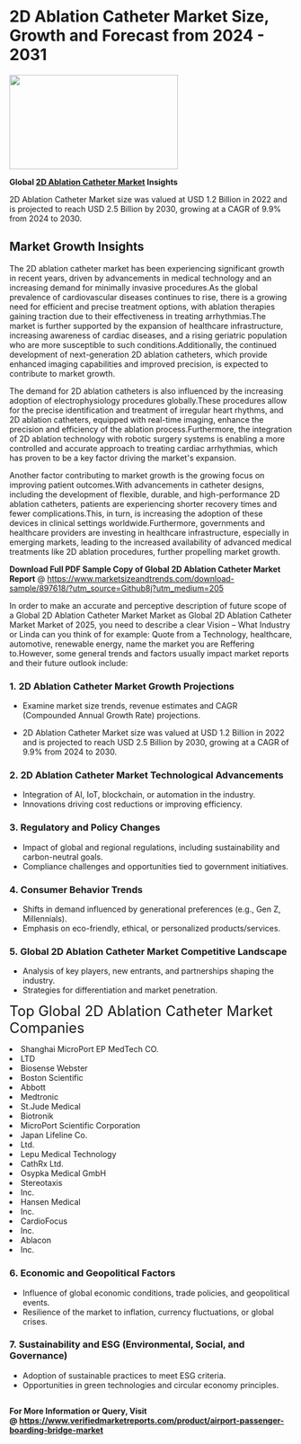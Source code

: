 <H1>2D Ablation Catheter Market Size, Growth and Forecast from 2024 - 2031</H1><img class="aligncenter size-medium wp-image-584254" src="https://thirdeyenews.in/wp-content/uploads/2024/09/Global-Market-Research-300x168.jpeg" alt="" width="300" height="168" /><p><strong>Global&nbsp;<a href="https://www.marketsizeandtrends.com/download-sample/897618/?utm_source=Github8j?utm_medium=205">2D Ablation Catheter Market</a> Insights</strong></p><p>2D Ablation Catheter Market size was valued at USD 1.2 Billion in 2022 and is projected to reach USD 2.5 Billion by 2030, growing at a CAGR of 9.9% from 2024 to 2030.</p><p><h2>Market Growth Insights</h2> <p>The 2D ablation catheter market has been experiencing significant growth in recent years, driven by advancements in medical technology and an increasing demand for minimally invasive procedures.As the global prevalence of cardiovascular diseases continues to rise, there is a growing need for efficient and precise treatment options, with ablation therapies gaining traction due to their effectiveness in treating arrhythmias.The market is further supported by the expansion of healthcare infrastructure, increasing awareness of cardiac diseases, and a rising geriatric population who are more susceptible to such conditions.Additionally, the continued development of next-generation 2D ablation catheters, which provide enhanced imaging capabilities and improved precision, is expected to contribute to market growth.</p> <p>The demand for 2D ablation catheters is also influenced by the increasing adoption of electrophysiology procedures globally.These procedures allow for the precise identification and treatment of irregular heart rhythms, and 2D ablation catheters, equipped with real-time imaging, enhance the precision and efficiency of the ablation process.Furthermore, the integration of 2D ablation technology with robotic surgery systems is enabling a more controlled and accurate approach to treating cardiac arrhythmias, which has proven to be a key factor driving the market's expansion.</p> <p>Another factor contributing to market growth is the growing focus on improving patient outcomes.With advancements in catheter designs, including the development of flexible, durable, and high-performance 2D ablation catheters, patients are experiencing shorter recovery times and fewer complications.This, in turn, is increasing the adoption of these devices in clinical settings worldwide.Furthermore, governments and healthcare providers are investing in healthcare infrastructure, especially in emerging markets, leading to the increased availability of advanced medical treatments like 2D ablation procedures, further propelling market growth.</p> <p><span class=""><strong>Download Full PDF Sample Copy of Global 2D Ablation Catheter Market Report</strong> @ <a href="https://www.marketsizeandtrends.com/download-sample/897618/?utm_source=Github8j?utm_medium=205" target="_blank">https://www.marketsizeandtrends.com/download-sample/897618/?utm_source=Github8j?utm_medium=205</a></span></p><p>In order to make an accurate and perceptive description of future scope of a Global&nbsp;2D Ablation Catheter Market Market as Global&nbsp;2D Ablation Catheter Market Market of 2025, you need to describe a clear Vision &ndash; What Industry or Linda can you think of for example: Quote from a Technology, healthcare, automotive, renewable energy, name the market you are Reffering to.However, some general trends and factors usually impact market reports and their future outlook include:</p><h3>1.&nbsp;<strong>2D Ablation Catheter Market Growth Projections</strong></h3><ul><li>Examine market size trends, revenue estimates and CAGR (Compounded Annual Growth Rate) projections.</li><li><p>2D Ablation Catheter Market size was valued at USD 1.2 Billion in 2022 and is projected to reach USD 2.5 Billion by 2030, growing at a CAGR of 9.9% from 2024 to 2030.</p></li></ul><h3>2.&nbsp;<strong>2D Ablation Catheter Market Technological Advancements</strong></h3><ul><li>Integration of AI, IoT, blockchain, or automation in the industry.</li><li>Innovations driving cost reductions or improving efficiency.</li></ul><h3>3.&nbsp;<strong>Regulatory and Policy Changes</strong></h3><ul><li>Impact of global and regional regulations, including sustainability and carbon-neutral goals.</li><li>Compliance challenges and opportunities tied to government initiatives.</li></ul><h3>4.&nbsp;<strong>Consumer Behavior Trends</strong></h3><ul><li>Shifts in demand influenced by generational preferences (e.g., Gen Z, Millennials).</li><li>Emphasis on eco-friendly, ethical, or personalized products/services.</li></ul><h3>5.&nbsp;<strong>Global 2D Ablation Catheter Market Competitive Landscape</strong></h3><ul><li>Analysis of key players, new entrants, and partnerships shaping the industry.</li><li>Strategies for differentiation and market penetration.</li></ul><p data-pm-slice="1 1 []"><span style="color: inherit; font-family: inherit; font-size: 25px;">Top Global 2D Ablation Catheter Market Companies</span></p><div class="" data-test-id=""><p><li>Shanghai MicroPort EP MedTech CO.</li><li> LTD</li><li> Biosense Webster</li><li> Boston Scientific</li><li> Abbott</li><li> Medtronic</li><li> St.Jude Medical</li><li> Biotronik</li><li> MicroPort Scientific Corporation</li><li> Japan Lifeline Co.</li><li> Ltd.</li><li> Lepu Medical Technology</li><li> CathRx Ltd.</li><li> Osypka Medical GmbH</li><li> Stereotaxis</li><li> Inc.</li><li> Hansen Medical</li><li> Inc.</li><li> CardioFocus</li><li> Inc.</li><li> Ablacon</li><li> Inc.</li></p></div><h3>6.&nbsp;<strong>Economic and Geopolitical Factors</strong></h3><ul><li>Influence of global economic conditions, trade policies, and geopolitical events.</li><li>Resilience of the market to inflation, currency fluctuations, or global crises.</li></ul><h3>7.&nbsp;<strong>Sustainability and ESG (Environmental, Social, and Governance)</strong></h3><ul><li>Adoption of sustainable practices to meet ESG criteria.</li><li>Opportunities in green technologies and circular economy principles.</li></ul><h2><strong style="font-size: 14px;">For More Information or Query, Visit @&nbsp;</strong><a style="background-color: #ffffff; font-size: 14px;" href="https://www.marketsizeandtrends.com/report/2d-ablation-catheter-market/" target="_blank">https://www.verifiedmarketreports.com/product/airport-passenger-boarding-bridge-market</a></h2>